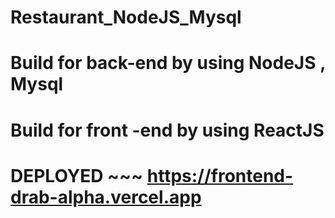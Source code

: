 # Restaurant_NodeJS_Mysql

# Build for back-end by using NodeJS , Mysql

# Build for front -end by using ReactJS

# DEPLOYED ~~~ https://frontend-drab-alpha.vercel.app
